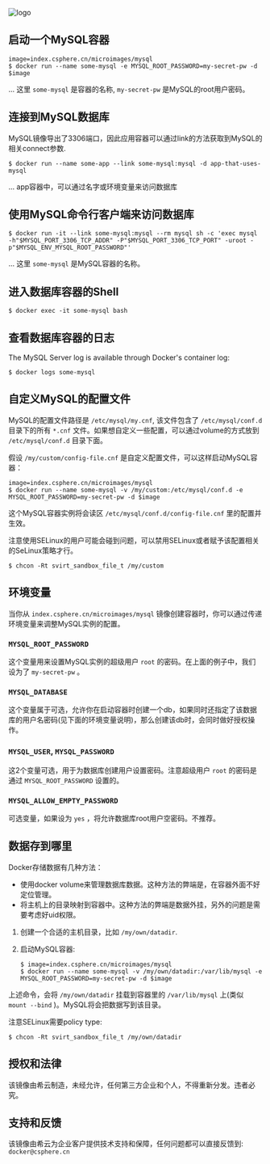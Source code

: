
![logo](https://csphere.cn/assets/d553e966-da1c-4eeb-b713-e17a10e62f21)

## 启动一个MySQL容器

```console
image=index.csphere.cn/microimages/mysql
$ docker run --name some-mysql -e MYSQL_ROOT_PASSWORD=my-secret-pw -d $image
```

... 这里 `some-mysql` 是容器的名称, `my-secret-pw` 是MySQL的root用户密码。

## 连接到MySQL数据库

MySQL镜像导出了3306端口，因此应用容器可以通过link的方法获取到MySQL的相关connect参数.

```console
$ docker run --name some-app --link some-mysql:mysql -d app-that-uses-mysql
```

... app容器中，可以通过名字或环境变量来访问数据库

## 使用MySQL命令行客户端来访问数据库

```console
$ docker run -it --link some-mysql:mysql --rm mysql sh -c 'exec mysql -h"$MYSQL_PORT_3306_TCP_ADDR" -P"$MYSQL_PORT_3306_TCP_PORT" -uroot -p"$MYSQL_ENV_MYSQL_ROOT_PASSWORD"'
```

... 这里 `some-mysql` 是MySQL容器的名称。

## 进入数据库容器的Shell

```console
$ docker exec -it some-mysql bash
```

## 查看数据库容器的日志
The MySQL Server log is available through Docker's container log:

```console
$ docker logs some-mysql
```

## 自定义MySQL的配置文件

MySQL的配置文件路径是 `/etc/mysql/my.cnf`, 该文件包含了 `/etc/mysql/conf.d` 目录下的所有 `*.cnf` 文件。如果想自定义一些配置，可以通过volume的方式放到 `/etc/mysql/conf.d` 目录下面。

假设 `/my/custom/config-file.cnf` 是自定义配置文件，可以这样启动MySQL容器：

```console
image=index.csphere.cn/microimages/mysql
$ docker run --name some-mysql -v /my/custom:/etc/mysql/conf.d -e MYSQL_ROOT_PASSWORD=my-secret-pw -d $image
```

这个MySQL容器实例将会读区 `/etc/mysql/conf.d/config-file.cnf` 里的配置并生效。

注意使用SELinux的用户可能会碰到问题，可以禁用SELinux或者赋予该配置相关的SeLinux策略才行。

```console
$ chcon -Rt svirt_sandbox_file_t /my/custom
```

## 环境变量

当你从 `index.csphere.cn/microimages/mysql` 镜像创建容器时，你可以通过传递环境变量来调整MySQL实例的配置。

### `MYSQL_ROOT_PASSWORD`

这个变量用来设置MySQL实例的超级用户 `root` 的密码。在上面的例子中，我们设为了 `my-secret-pw` 。

### `MYSQL_DATABASE`

这个变量属于可选，允许你在启动容器时创建一个db，如果同时还指定了该数据库的用户名密码(见下面的环境变量说明)，那么创建该db时，会同时做好授权操作。

### `MYSQL_USER`, `MYSQL_PASSWORD`

这2个变量可选，用于为数据库创建用户设置密码。注意超级用户 `root` 的密码是通过 `MYSQL_ROOT_PASSWORD` 设置的。

### `MYSQL_ALLOW_EMPTY_PASSWORD`

可选变量，如果设为 `yes` ，将允许数据库root用户空密码。不推荐。

## 数据存到哪里

Docker存储数据有几种方法：

-	使用docker volume来管理数据库数据。这种方法的弊端是，在容器外面不好定位管理。
-	将主机上的目录映射到容器中。这种方法的弊端是数据外挂，另外的问题是需要考虑好uid权限。

1.	创建一个合适的主机目录，比如 `/my/own/datadir`.
2.	启动MySQL容器:

	```console
	$ image=index.csphere.cn/microimages/mysql
	$ docker run --name some-mysql -v /my/own/datadir:/var/lib/mysql -e MYSQL_ROOT_PASSWORD=my-secret-pw -d $image
	```

上述命令，会将 `/my/own/datadir` 挂载到容器里的 `/var/lib/mysql` 上(类似 `mount --bind` )。MySQL将会把数据写到该目录。

注意SELinux需要policy type:

```console
$ chcon -Rt svirt_sandbox_file_t /my/own/datadir
```

## 授权和法律

该镜像由希云制造，未经允许，任何第三方企业和个人，不得重新分发。违者必究。

## 支持和反馈

该镜像由希云为企业客户提供技术支持和保障，任何问题都可以直接反馈到: `docker@csphere.cn`
